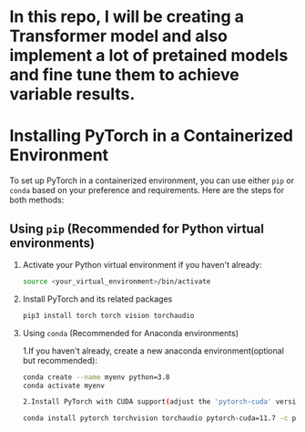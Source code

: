 # In this repo, I will be creating a Transformer model and also implement a lot of pretained models and fine tune them to achieve variable results.

# Installing PyTorch in a Containerized Environment

To set up PyTorch in a containerized environment, you can use either `pip` or `conda` based on your preference and requirements. Here are the steps for both methods:

## Using `pip` (Recommended for Python virtual environments)

1. Activate your Python virtual environment if you haven't already:

   ```bash
   source <your_virtual_environment>/bin/activate

2. Install PyTorch and its related packages
   ```bash
   pip3 install torch torch vision torchaudio

3. Using `conda` (Recommended for Anaconda environments)

   1.If you haven't already, create a new anaconda environment(optional but recommended):
   ```bash
   conda create --name myenv python=3.8
   conda activate myenv
   
   2.Install PyTorch with CUDA support(adjust the 'pytorch-cuda' version as needed):

   conda install pytorch torchvision torchaudio pytorch-cuda=11.7 -c pytorch -c nvidia
